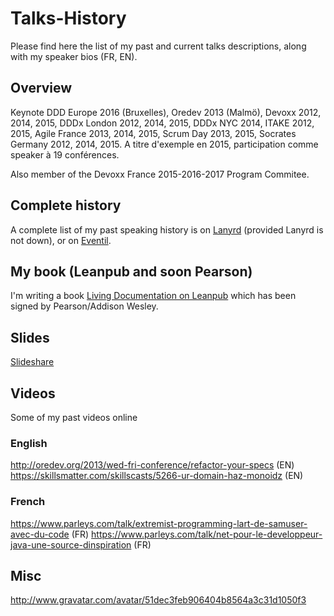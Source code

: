# Talks-History

Please find here the list of my past and current talks descriptions, along with my speaker bios (FR, EN).

## Overview

Keynote DDD Europe 2016 (Bruxelles), Oredev 2013 (Malmö), Devoxx 2012, 2014, 2015, DDDx London 2012, 2014, 2015, DDDx NYC 2014, ITAKE 2012, 2015, Agile France 2013, 2014, 2015, Scrum Day 2013, 2015, Socrates Germany 2012, 2014, 2015. A titre d'exemple en 2015, participation comme speaker à 19 conférences.

Also member of the Devoxx France 2015-2016-2017 Program Commitee.

## Complete history

A complete list of my past speaking history is on [Lanyrd](http://lanyrd.com/profile/cyriux) (provided Lanyrd is not down), or on [Eventil](https://eventil.com/users/cyriux).
 
## My book (Leanpub and soon Pearson)

I'm writing a book [Living Documentation on Leanpub](https://leanpub.com/livingdocumentation) which has been signed by Pearson/Addison Wesley.

## Slides

[Slideshare](http://www.slideshare.net/cyriux/)

## Videos
Some of my past videos online

### English
http://oredev.org/2013/wed-fri-conference/refactor-your-specs (EN)
https://skillsmatter.com/skillscasts/5266-ur-domain-haz-monoidz (EN)

### French
https://www.parleys.com/talk/extremist-programming-lart-de-samuser-avec-du-code (FR)
https://www.parleys.com/talk/net-pour-le-developpeur-java-une-source-dinspiration (FR)

## Misc

http://www.gravatar.com/avatar/51dec3feb906404b8564a3c31d1050f3

